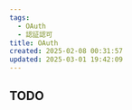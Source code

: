 ```yaml
---
tags:
  - OAuth
  - 認証認可
title: OAuth
created: 2025-02-08 00:31:57
updated: 2025-03-01 19:42:09
---
```

## TODO